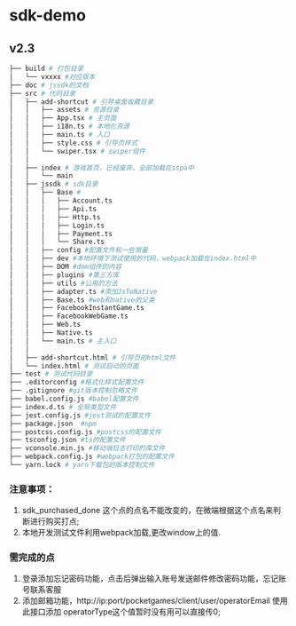 # sdk-demo
## v2.3 

```sh
├── build # 打包目录
│   └── vxxxx #对应版本
├── doc # jssdk的文档
├── src # 代码目录
│   ├── add-shortcut # 引导桌面收藏目录
│   │   ├── assets # 资源目录
│   │   ├── App.tsx # 主页面
│   │   ├── i18n.ts # 本地化资源
│   │   ├── main.ts # 入口
│   │   ├── style.css # 引导页样式
│   │   └── swiper.tsx # swiper组件
│   │   
│   ├── index # 游戏首页，已经废弃，全部加载在sspa中
│   │   └── main
│   ├── jssdk # sdk目录
│   │   ├── Base #
│   │   │   ├── Account.ts
│   │   │   ├── Api.ts
│   │   │   ├── Http.ts
│   │   │   ├── Login.ts
│   │   │   ├── Payment.ts
│   │   │   └── Share.ts
│   │   ├── config #配置文件和一些常量
│   │   ├── dev #本地环境下测试使用的代码，webpack加载在index.html中
│   │   ├── DOM #dom组件的内容 
│   │   ├── plugins #第三方库 
│   │   ├── utils #公用的方法
│   │   ├── adapter.ts #添加JsToNative
│   │   ├── Base.ts #web和native的父类
│   │   ├── FacebookInstantGame.ts 
│   │   ├── FacebookWebGame.ts 
│   │   ├── Web.ts 
│   │   ├── Native.ts 
│   │   └── main.ts # 主入口
│   │  
│   ├── add-shortcut.html # 引导页的html文件
│   └── index.html # 测试启动的页面
├── test # 测试代码目录
├── .editorconfig #格式化样式配置文件
├── .gitignore #git版本控制忽略文件
├── babel.config.js #babel配置文件
├── index.d.ts # 全局类型文件
├── jest.config.js #jest测试的配置文件
├── package.json  #npm
├── postcss.config.js #postcss的配置文件
├── tsconfig.json #ts的配置文件
├── vconsole.min.js #移动端日志打印的库文件
├── webpack.config.js #webpack打包的配置文件
└── yarn.lock # yarn下载包的版本控制文件
```



### 注意事项：

  1. sdk_purchased_done 这个点的点名不能改变的，在微端根据这个点名来判断进行购买打点;
  2. 本地开发测试文件利用webpack加载,更改window上的值.

### 需完成的点

  1. 登录添加忘记密码功能，点击后弹出输入账号发送邮件修改密码功能，忘记账号联系客服
  2. 添加邮箱功能，http://ip:port/pocketgames/client/user/operatorEmail   使用此接口添加 operatorType这个值暂时没有用可以直接传0;

